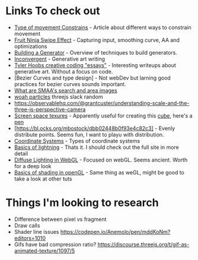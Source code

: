 
# Links To check out
- [Type of movement Constrains](https://zalo.github.io/blog/constraints/) - Article about different ways to constrain movement 
- [Fruit Ninja Swipe Effect](https://github.com/mattdesl/lwjgl-basics/wiki/LibGDX-Finger-Swipe#5-anti-aliasing-and-stroke-effects) - Capturing input, smoothing curve, AA and optimizations 
- [Building a Generator](http://www.galaxykate.com/blog/generator.html) - Overview of techniques to build generators. 
- [Inconvergent](https://inconvergent.net/#writing) - Generative art writing
- [Tyler Hoobs creative coding "essays"](https://tylerxhobbs.com/essays) - Interesting writeups about generative art. Without a focus on code.
- [Bezier Curves and type design] - Not webDev but larning good practices for bezier curves sounds important.
- [What are SMAA's search and area images](https://github.com/vanruesc/postprocessing/issues/74) 
- [woah particles](https://observablehq.com/@rreusser/2d-n-body-gravity-with-poissons-equation) threejs slack random
- https://observablehq.com/@grantcuster/understanding-scale-and-the-three-js-perspective-camera
- [Screen space texures](https://www.ronja-tutorials.com/2019/01/20/screenspace-texture.html) - Apparently useful for creating this [cube](https://twitter.com/st8rmi/status/1172264128972492802), here's a [pen](https://codepen.io/marco_fugaro/pen/gOOwLeG?editors=0010)
- [https://bl.ocks.org/mbostock/dbb02448b0f93e4c82c3] - Evenly distribute points. Seems fun, I want to playu with distribution.
- [Coordinate Systems](https://learnopengl.com/Getting-started/Coordinate-Systems) - Types of coordinate systems
- [Basics of lightning](https://learnopengl.com/Lighting/Basic-Lighting) - Thats it. I should check out the full site in more detail
- [Diffuse Lighting in WebGL](http://learnwebgl.brown37.net/09_lights/lights_diffuse.html) - Focused on webGL. Seems ancient. Worth for a deep look
- [Basics of shading in openGL](http://www.opengl-tutorial.org/beginners-tutorials/tutorial-8-basic-shading/) - Same thing as weGL, might be good to take a look at other tuts

# Things I'm looking to research
- Difference between pixel vs fragment
- Draw calls
- Shader line issues https://codepen.io/Anemolo/pen/mddKoNm?editors=1010
- Gifs have bad compression ratio? https://discourse.threejs.org/t/gif-as-animated-texture/1097/5
